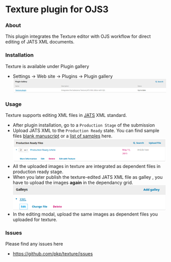 Texture plugin for OJS3
=======================


### About
This plugin integrates the Texture editor with OJS workflow for direct editing of JATS XML documents.


### Installation

Texture is available under Plugin gallery
 
* Settings -> Web site -> Plugins -> Plugin gallery 
![texture_plugin](docs/plugin_gallery.png)

### Usage

Texture supports editing XML files in [JATS](https://jats.nlm.nih.gov/archiving/1.1/) XML standard.

* After plugin installation,  go to a `Production Stage` of the submission
* Upload JATS XML to the  `Production Ready` state. You can find sample files [blank manuscript](https://github.com/substance/texture/tree/master/data/blank) or a [list of samples](https://github.com/substance/texture/tree/master/data/) here.
![production_ready_edit](docs/production_ready_edit.png)
* All the uploaded images in texture are integrated as dependent files in production ready stage.
* When you later publish the texture-edited JATS XML file as galley , you have to upload the images **again** in the dependancy grid.
![gallery_edit](docs/galley_edit.png)
* In the editing modal, upload the same images as dependent files you uploaded for texture.  





  
 
### Issues
Please find any issues here 
* https://github.com/pkp/texture/issues
